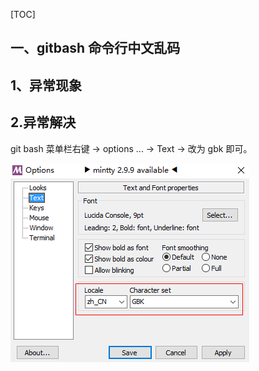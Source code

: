 [TOC]







## 一、gitbash 命令行中文乱码

## 1、异常现象







## 2.异常解决

git bash 菜单栏右键  ->  options ... -> Text -> 改为 gbk 即可。



![1553432669684](./images/1553432669684.png)















